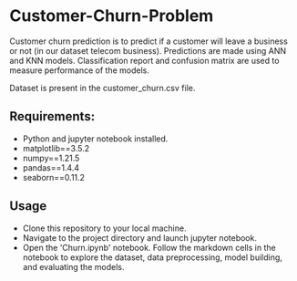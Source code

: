 # Customer-Churn-Problem

Customer churn prediction is to predict if a customer will leave a business or not (in our dataset telecom business). Predictions are made using ANN and KNN models. Classification report and confusion matrix are used to measure performance of the models.

Dataset is present in the customer_churn.csv file.

## Requirements:
- Python and jupyter notebook installed.
- matplotlib==3.5.2
- numpy==1.21.5
- pandas==1.4.4
- seaborn==0.11.2

## Usage
- Clone this repository to your local machine.
- Navigate to the project directory and launch jupyter notebook.
- Open the 'Churn.ipynb' notebook. Follow the markdown cells in the notebook to explore the dataset, data preprocessing, model building, and evaluating the models.
